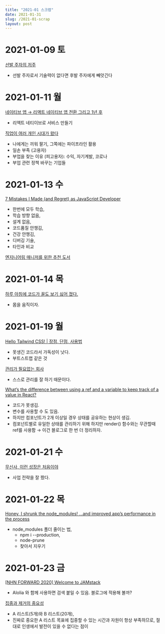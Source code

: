 ```yaml
---
title: "2021-01 스크랩"
date: 2021-01-31
slug: /2021-01-scrap
layout: post
---
```


# 2021-01-09 토

[선발 주자의 저주](https://www.thestartupbible.com/2021/01/the-curse-of-the-first-to-market.html)

- 선발 주자로서 기술력이 없다면 후발 주자에게 빼앗긴다

# 2021-01-11 월

[네이티브 앱 → 리액트 네이티브 앱 전환 그리고 1년 후](https://ridicorp.com/story/react-native-1year-review/)

- 리액트 네티이브로 서비스 만들기

[직업이 여러 개인 시대가 왔다](https://ppss.kr/archives/232816)

- 나에게는 끼워 팔기, 그쪽에는 파이프라인 활용
- 일손 부족 (고용자)
- 부업을 찾는 이유 (피고용자): 수익, 자기계발, 코로나
- 부업 관련 정책 바꾸는 기업들

# 2021-01-13 수

[7 Mistakes I Made (and Regret) as JavaScript Developer](https://medium.com/javascript-in-plain-english/7-mistakes-i-made-and-regret-as-javascript-developer-a7e80098e363)

- 한번에 모두 학습,
- 학습 방향 없음,
- 설계 없음,
- 코드품질 안챙김,
- 건강 안챙김,
- 디버깅 기술,
- 타인과 비교

[엔지니어링 매니저를 위한 추천 도서](https://news.hada.io/topic?id=3560)

# 2021-01-14 목

[하루 아침에 코드가 꼴도 보기 싫어 졌다.](https://geonlee.tistory.com/184)

- 몸을 움직이자.

# 2021-01-19 월

[Hello Tailwind CSS! | 장점, 단점, 사용법](https://wonny.space/writing/dev/hello-tailwind-css)

- 못생긴 코드라서 가독성이 낫다.
- 부트스트랩 같은 것

[관리가 필요없는 회사](https://www.thestartupbible.com/2021/01/investing-in-founders-that-can-manage-themselves.html)

- 스스로 관리를 잘 하기 때문이다.

[What’s the difference between using a ref and a variable to keep track of a value in React?](https://markoskon.com/the-difference-between-refs-and-variables/)

- 코드가 못생김.
- 변수를 사용할 수 도 있음.
- 하지만 컴포넌트가 2개 이상일 경우 상태를 공유하는 현상이 생김.
- 컴포넌트별로 유일한 상태를 관리하기 위해 하지만 render() 함수와는 무관할때 ref를 사용함 → 이건 블로그로 한 번 더 정리하자.

# 2021-01-21 수

[무신사, 이런 성장은 처음이야](https://ppss.kr/archives/232987)

- 사업 전략을 잘 짰다.

# 2021-01-22 목

[Honey, I shrunk the node_modules! ...and improved app’s performance in the process](https://tsh.io/blog/reduce-node-modules-for-better-performance/)

- node_modules 폴더 줄이는 법,
  - npm i --production,
  - node-prune
  - 찾아서 지우기

# 2021-01-23 금

[[NHN FORWARD 2020] Welcome to JAMstack](https://www.youtube.com/watch?v=CTtoHa1g8I4&feature=emb_logo)

- Alolia 와 함께 사용하면 검색 붙일 수 있음. 블로그에 적용해 볼까?

[집중과 제거의 중요성](https://www.thestartupbible.com/2021/01/the-power-of-elimination-and-focus.html)

- A 리스트(5개)와 B 리스트(20개),
- 진짜로 중요한 A 리스트 목표에 집중할 수 있는 시간과 자원이 항상 부족하므로, 절대로 인생에서 발전이 있을 수 없다는 점이
